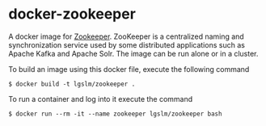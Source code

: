 docker-zookeeper
===============
A docker image for [Zookeeper](https://zookeeper.apache.org/). ZooKeeper is a centralized naming and synchronization service used by some distributed applications
such as Apache Kafka and Apache Solr. The image can be run alone or in a cluster.

To build an image using this docker file, execute the following command

    $ docker build -t lgslm/zookeeper .

To run a container and log into it execute the command
 
    $ docker run --rm -it --name zookeeper lgslm/zookeeper bash

